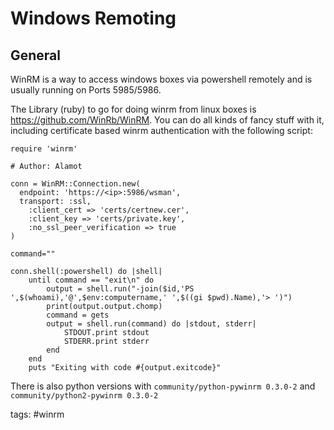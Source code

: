 # Windows Remoting

## General

WinRM is a way to access windows boxes via powershell remotely and is usually running on Ports 5985/5986.

The Library (ruby) to go for doing winrm from linux boxes is https://github.com/WinRb/WinRM. You can do all kinds of fancy stuff with it, including certificate based winrm authentication with the following script:

```
require 'winrm'

# Author: Alamot

conn = WinRM::Connection.new( 
  endpoint: 'https://<ip>:5986/wsman',
  transport: :ssl,
    :client_cert => 'certs/certnew.cer',
    :client_key => 'certs/private.key',
    :no_ssl_peer_verification => true
)

command=""

conn.shell(:powershell) do |shell|
    until command == "exit\n" do
        output = shell.run("-join($id,'PS ',$(whoami),'@',$env:computername,' ',$((gi $pwd).Name),'> ')")
        print(output.output.chomp)
        command = gets        
        output = shell.run(command) do |stdout, stderr|
            STDOUT.print stdout
            STDERR.print stderr
        end
    end
    puts "Exiting with code #{output.exitcode}"
```

There is also python versions with `community/python-pywinrm 0.3.0-2` and `community/python2-pywinrm 0.3.0-2`

tags: #winrm 
